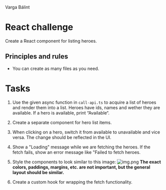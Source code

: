 Varga Bálint
# React challenge

Create a React component for listing heroes.

## Principles and rules

- You can create as many files as you need.

# Tasks

1. Use the given async function in `call-api.ts` to acquire a list of heroes and render them into a list.
   Heroes have ids, names and wether they are available. If a hero is available, print “Available“.


2. Create a separate component for hero list items.


3. When clicking on a hero, switch it from available to unavailable and vice versa. The change should be reflected in the UI.


4. Show a "Loading" message while we are fetching the heroes. If the fetch fails, show an error message like "Failed to fetch heroes.


5. Style the components to look similar to this image:
   ![img.png](img.png)
   **The exact colors, paddings, margins, etc. are not important, but the general layout should be similar.**


6. Create a custom hook for wrapping the fetch functionality.

